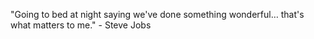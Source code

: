 "Going to bed at night saying we've done something wonderful… that's what matters to me." - Steve Jobs
